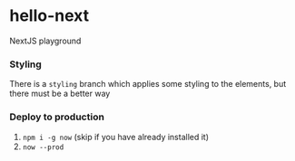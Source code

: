 # hello-next
NextJS playground

### Styling
There is a `styling` branch which applies some styling to the elements, but there must be a better way

### Deploy to production
1. `npm i -g now` (skip if you have already installed it)
2. `now --prod`
